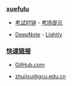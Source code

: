 ### **[xuefulu](http://xuefulu.com/)**

+ [考试时钟](http://508cst.gcu.edu.cn/clock/) - [考场提示](https://xuefulu.wss.cc/article/detail/8hh8e047zkd)

+ [DeepNote](https://deepnote.com/sign-in) - [Lightly](https://lightly.teamcode.com/login)

### **[快速链接](http://xuefulu.com/)**
+ [GitHub.com](https://github.com/login)

+ <zhujixu@gcu.edu.cn>
